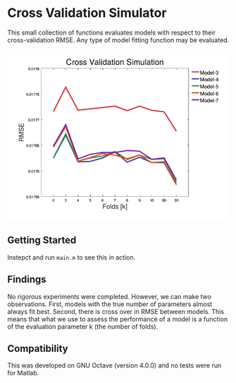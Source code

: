 # Cross Validation Simulator

This small collection of functions evaluates models with respect to their
cross-validation RMSE. Any type of model fitting function may be evaluated.

![Preview](/cross-val-sim.png?raw=true)


## Getting Started

Instepct and run `main.m` to see this in action.

## Findings

No rigorous experiments were completed. However, we can make two 
observations.
First, models with the true number of parameters almost always fit best. 
Second, there is cross over in RMSE between models. This means that what we 
use to assess the performance of a model is a function of the evaluation 
parameter k (the number of folds).

## Compatibility

This was developed on GNU Octave (version 4.0.0) and no tests were run for 
Matlab.
